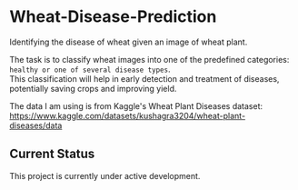 # Wheat-Disease-Prediction

Identifying the disease of wheat given an image of wheat plant.

The task is to classify wheat images into one of the predefined categories: `healthy or one of several disease types`.<br>
This classification will help in early detection and treatment of diseases, potentially saving crops and improving yield.

The data I am using is  from Kaggle's Wheat Plant Diseases dataset:
https://www.kaggle.com/datasets/kushagra3204/wheat-plant-diseases/data

## Current Status

This project is currently under active development.
